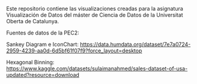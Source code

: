 Este repositorio contiene las visualizaciones creadas para la asignatura Visualización de Datos del máster de Ciencia de Datos de la Universitat Oberta de Catalunya.

Fuentes de datos de la PEC2:

Sankey Diagram e IconChart: https://data.humdata.org/dataset/7e7a0724-2959-4239-aa0d-6d5bf61f07f9?force_layout=desktop

Hexagonal Binning: https://www.kaggle.com/datasets/sulaimanahmed/sales-dataset-of-usa-updated?resource=download
